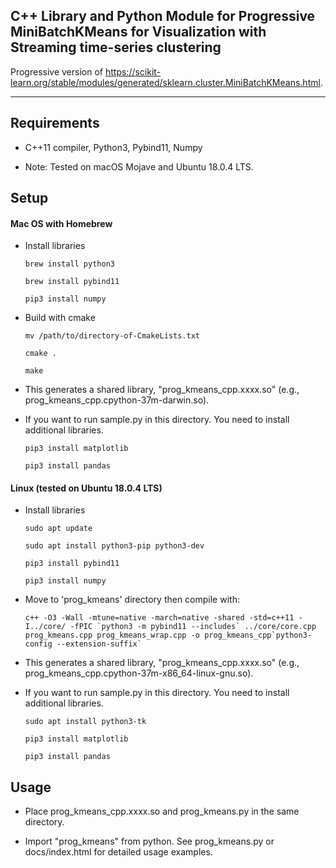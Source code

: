 ## C++ Library and Python Module for Progressive MiniBatchKMeans for Visualization with Streaming time-series clustering

Progressive version of https://scikit-learn.org/stable/modules/generated/sklearn.cluster.MiniBatchKMeans.html.

-----

Requirements
-----
* C++11 compiler, Python3, Pybind11, Numpy

* Note: Tested on macOS Mojave and Ubuntu 18.0.4 LTS.

Setup
-----
#### Mac OS with Homebrew
* Install libraries

    `brew install python3`

    `brew install pybind11`

    `pip3 install numpy`

* Build with cmake

    `mv /path/to/directory-of-CmakeLists.txt`

    `cmake .`

    `make`

* This generates a shared library, "prog_kmeans_cpp.xxxx.so" (e.g., prog_kmeans_cpp.cpython-37m-darwin.so).

* If you want to run sample.py in this directory. You need to install additional libraries.

    `pip3 install matplotlib`

    `pip3 install pandas`

#### Linux (tested on Ubuntu 18.0.4 LTS)
* Install libraries

    `sudo apt update`

    `sudo apt install python3-pip python3-dev`

    `pip3 install pybind11`

    `pip3 install numpy`

* Move to 'prog_kmeans' directory then compile with:

    ``c++ -O3 -Wall -mtune=native -march=native -shared -std=c++11 -I../core/ -fPIC `python3 -m pybind11 --includes` ../core/core.cpp prog_kmeans.cpp prog_kmeans_wrap.cpp -o prog_kmeans_cpp`python3-config --extension-suffix` ``

* This generates a shared library, "prog_kmeans_cpp.xxxx.so" (e.g., prog_kmeans_cpp.cpython-37m-x86_64-linux-gnu.so).

* If you want to run sample.py in this directory. You need to install additional libraries.

    `sudo apt install python3-tk`

    `pip3 install matplotlib`

    `pip3 install pandas`

Usage
-----
* Place prog_kmeans_cpp.xxxx.so and prog_kmeans.py in the same directory.

* Import "prog_kmeans" from python. See prog_kmeans.py or docs/index.html for detailed usage examples.

